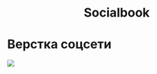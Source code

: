 <h1 align="center">Socialbook</h1>
 <h1> Верстка соцсети</h1>
<img src="https://img.shields.io/github/languages/code-size/Dmitriy-Rassol/SocialBook">
